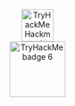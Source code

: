 <!-- TryHackMe Profile and Badges -->
<div align="center">
  <a target="_blank" href="https://tryhackme.com/p/Hackmod"><img height="58" title="TryHackMe Profile" alt="TryHackMe Hackmod Profile" src="https://tryhackme-badges.s3.amazonaws.com/Hackmod.png"></a>
</div>
<div align="center">
  <a target="_blank" href="https://tryhackme.com/z0d1ac/badges/7-day-streak"         ><img title="7 Day Streak"   alt="TryHackMe badge 6" src="https://tryhackme.com/img/badges/streak7.svg"                 width="100"></a>
</div>
